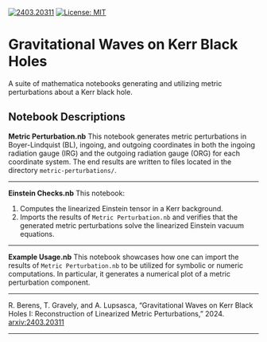 [![2403.20311](https://img.shields.io/badge/arXiv-2403.20311-b31b1b.svg)](https://arxiv.org/abs/2403.20311) [![License: MIT](https://img.shields.io/badge/License-MIT-yellow.svg)](https://github.com/Metric-Reconstruction/metric-reconstruction/blob/main/LICENSE)
# Gravitational Waves on Kerr Black Holes #

A suite of mathematica notebooks generating and utilizing metric perturbations about a Kerr black hole.

## Notebook Descriptions

**Metric Perturbation.nb** 
This notebook generates metric perturbations in Boyer-Lindquist (BL), ingoing, and outgoing coordinates in both the ingoing radiation gauge (IRG) and the outgoing radiation gauge (ORG) for each coordinate system. The end results are written to files located in the directory `metric-perturbations/`.

_______
**Einstein Checks.nb** 
This notebook: 
1. Computes the linearized Einstein tensor in a Kerr background.
2. Imports the results of `Metric Perturbation.nb` and verifies that the generated metric perturbations solve the linearized Einstein vacuum equations.

_______
**Example Usage.nb** 
This notebook showcases how one can import the results of `Metric Perturbation.nb` to be utilized for symbolic or numeric computations. In particular, it generates a numerical plot of a metric perturbation component.

______________
R. Berens, T. Gravely, and A. Lupsasca, “Gravitational Waves on Kerr Black Holes I: Reconstruction of Linearized Metric Perturbations,” 2024. [arxiv:2403.20311](https://arxiv.org/abs/2403.20311)
______________
